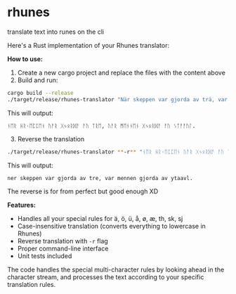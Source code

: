 # rhunes
translate text into runes on the cli

Here's a Rust implementation of your Rhunes translator:


**How to use:**

1. Create a new cargo project and replace the files with the content above
2. Build and run:
```bash
cargo build --release
./target/release/rhunes-translator "När skeppen var gjorda av trä, var männen gjorda av stål."
```

This will output:
```
ᚾᛖᚱ ᚺᚱᚲᛖᛈᛈᛖᚾ ᚢᚨᚱ ᚷᛃᛟᚱᛞᚨ ᚨᚢ ᛏᚱᛖ, ᚢᚨᚱ ᛗᛖᚾᚾᛖᚾ ᚷᛃᛟᚱᛞᚨ ᚨᚢ ᛊᛏᚨᚨᚢᛚ.
```

3. Reverse the translation
```bash
./target/release/rhunes-translator **-r** "ᚾᛖᚱ ᚺᚱᚲᛖᛈᛈᛖᚾ ᚢᚨᚱ ᚷᛃᛟᚱᛞᚨ ᚨᚢ ᛏᚱᛖ, ᚢᚨᚱ ᛗᛖᚾᚾᛖᚾ ᚷᛃᛟᚱᛞᚨ ᚨᚢ ᛊᛏᚨᚨᚢᛚ."

```

This will output:
```
ner skeppen var gjorda av tre, var mennen gjorda av ytaavl.
```
The reverse is for from perfect but good enough XD

**Features:**
- Handles all your special rules for ä, ö, ü, å, ø, æ, th, sk, sj
- Case-insensitive translation (converts everything to lowercase in Rhunes)
- Reverse translation with `-r` flag
- Proper command-line interface
- Unit tests included

The code handles the special multi-character rules by looking ahead in the character stream, and processes the text according to your specific translation rules.
